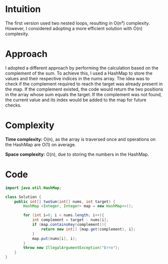 # Intuition
The first version used two nested loops, resulting in O(n²) complexity. However, I considered adopting a more efficient solution with O(n) complexity.

# Approach
I adopted a different approach by performing the calculation based on the complement of the sum. To achieve this, I used a HashMap to store the values and their respective indices in the nums array. The idea was to check if the complement required to reach the target was already present in the map. If the complement existed, the code would return the two positions in the array whose sum equals the target. If the complement was not found, the current value and its index would be added to the map for future checks.

# Complexity
**Time complexity:**
O(n), as the array is traversed once and operations on the HashMap are O(1) on average.

**Space complexity:**
O(n), due to storing the numbers in the HashMap.

# Code
```java
import java.util.HashMap;

class Solution {
    public int[] twoSum(int[] nums, int target) {
        HashMap <Integer, Integer> map = new HashMap<>();

        for (int i=0; i < nums.length; i++){
            int complement = target - nums[i];
            if (map.containsKey(complement)){
                return new int[] {map.get(complement), i};
            }
            map.put(nums[i], i);
        }
        throw new IllegalArgumentException("Erro");
    }
}
```
